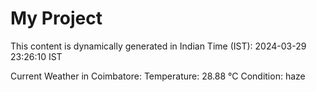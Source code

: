 # My Project

This content is dynamically generated in Indian Time (IST): 2024-03-29 23:26:10 IST


Current Weather in Coimbatore:
Temperature: 28.88 °C
Condition: haze
